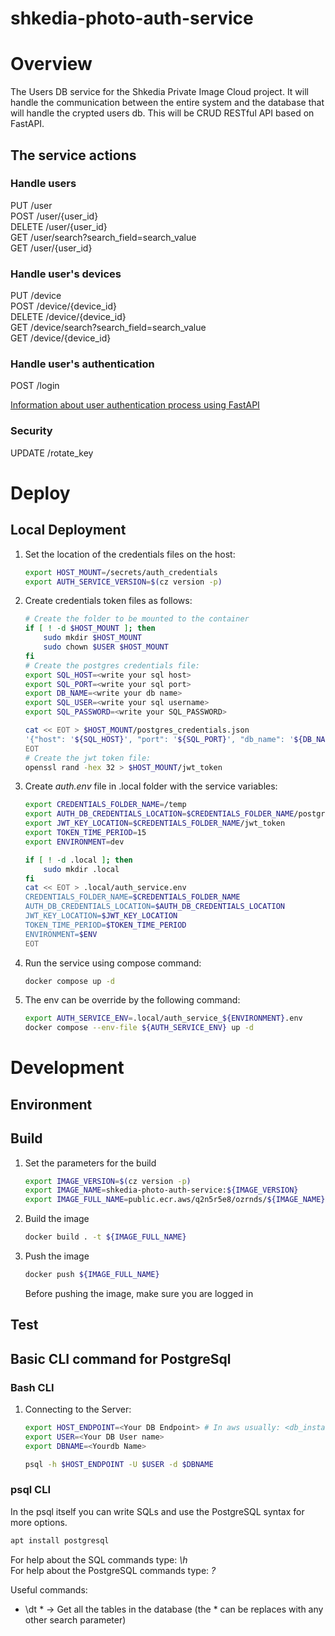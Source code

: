 # shkedia-photo-auth-service

# Overview
The Users DB service for the Shkedia Private Image Cloud project.
It will handle the communication between the entire system and the database that will handle the crypted users db.
This will be CRUD RESTful API based on FastAPI.

## The service actions
### Handle users
PUT /user  
POST /user/{user_id}  
DELETE /user/{user_id}    
GET /user/search?search_field=search_value    
GET /user/{user_id}  

### Handle user's devices
PUT /device  
POST /device/{device_id}  
DELETE /device/{device_id}  
GET /device/search?search_field=search_value  
GET /device/{device_id}  

### Handle user's authentication
POST /login 

[Information about user authentication process using FastAPI](https://fastapi.tiangolo.com/tutorial/security/simple-oauth2/)

### Security
UPDATE /rotate_key

# Deploy
## Local Deployment
1. Set the location of the credentials files on the host:
    ```bash
    export HOST_MOUNT=/secrets/auth_credentials
    export AUTH_SERVICE_VERSION=$(cz version -p)
    ```
1. Create credentials token files as follows:
    ```bash
    # Create the folder to be mounted to the container
    if [ ! -d $HOST_MOUNT ]; then
        sudo mkdir $HOST_MOUNT
        sudo chown $USER $HOST_MOUNT
    fi
    # Create the postgres credentials file:
    export SQL_HOST=<write your sql host>
    export SQL_PORT=<write your sql port>
    export DB_NAME=<write your db name>
    export SQL_USER=<write your sql username>
    export SQL_PASSWORD=<write your SQL_PASSWORD>

    cat << EOT > $HOST_MOUNT/postgres_credentials.json
    '{"host": '${SQL_HOST}', "port": '${SQL_PORT}', "db_name": '${DB_NAME}', "user": '${SQL_USER}', "password": '${SQL_PASSWORD}'}'
    EOT
    # Create the jwt token file:
    openssl rand -hex 32 > $HOST_MOUNT/jwt_token
    ```
1. Create *auth.env* file in .local folder with the service variables:
    ```bash
    export CREDENTIALS_FOLDER_NAME=/temp
    export AUTH_DB_CREDENTIALS_LOCATION=$CREDENTIALS_FOLDER_NAME/postgres_credentials.json
    export JWT_KEY_LOCATION=$CREDENTIALS_FOLDER_NAME/jwt_token
    export TOKEN_TIME_PERIOD=15
    export ENVIRONMENT=dev

    if [ ! -d .local ]; then
        sudo mkdir .local
    fi
    cat << EOT > .local/auth_service.env
    CREDENTIALS_FOLDER_NAME=$CREDENTIALS_FOLDER_NAME
    AUTH_DB_CREDENTIALS_LOCATION=$AUTH_DB_CREDENTIALS_LOCATION
    JWT_KEY_LOCATION=$JWT_KEY_LOCATION
    TOKEN_TIME_PERIOD=$TOKEN_TIME_PERIOD
    ENVIRONMENT=$ENV
    EOT
    ```
1. Run the service using compose command:
    ```bash
    docker compose up -d
    ```
1. The env can be override by the following command:
    ```bash
    export AUTH_SERVICE_ENV=.local/auth_service_${ENVIRONMENT}.env
    docker compose --env-file ${AUTH_SERVICE_ENV} up -d
    ```

# Development
## Environment

## Build
1. Set the parameters for the build
    ```bash
    export IMAGE_VERSION=$(cz version -p)
    export IMAGE_NAME=shkedia-photo-auth-service:${IMAGE_VERSION}
    export IMAGE_FULL_NAME=public.ecr.aws/q2n5r5e8/ozrnds/${IMAGE_NAME}
    ```
2. Build the image
    ```bash
    docker build . -t ${IMAGE_FULL_NAME}
    ```
3. Push the image
    ```bash
    docker push ${IMAGE_FULL_NAME}
    ```
    Before pushing the image, make sure you are logged in
## Test

## Basic CLI command for PostgreSql
### Bash CLI
1. Connecting to the Server:
    ```bash
    export HOST_ENDPOINT=<Your DB Endpoint> # In aws usually: <db_instance_name>.<region>.rds.amazonaws.com
    export USER=<Your DB User name>
    export DBNAME=<Yourdb Name>

    psql -h $HOST_ENDPOINT -U $USER -d $DBNAME
    ```
### psql CLI
In the psql itself you can write SQLs and use the PostgreSQL syntax for more options.  
```bash
apt install postgresql
```
For help about the SQL commands type: *\h*  
For help about the PostgreSQL commands type: *\?*

Useful commands:
- \dt * -> Get all the tables in the database (the * can be replaces with any other search parameter)

